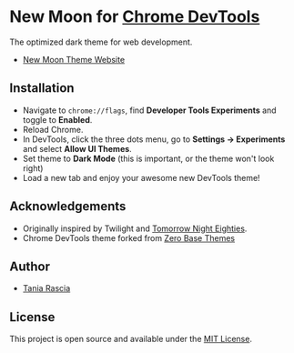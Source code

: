 # New Moon for [Chrome DevTools](https://chrome.google.com/webstore/detail/devtools-theme-new-moon/lndddploiofhfpdcoclegenegblkhlfk?hl=en)

The optimized dark theme for web development.

- [New Moon Theme Website](https://taniarascia.github.io/new-moon)

## Installation

- Navigate to `chrome://flags`, find **Developer Tools Experiments** and toggle to **Enabled**.
- Reload Chrome.
- In DevTools, click the three dots menu, go to **Settings -> Experiments** and select **Allow UI Themes**.
- Set theme to **Dark Mode** (this is important, or the theme won't look right)
- Load a new tab and enjoy your awesome new DevTools theme!

## Acknowledgements

- Originally inspired by Twilight and [Tomorrow Night Eighties](https://github.com/chriskempson/tomorrow-theme).
- Chrome DevTools theme forked from [Zero Base Themes](https://github.com/mauricecruz/zero-base-themes)

## Author

- [Tania Rascia](https://www.taniarascia.com)

## License

This project is open source and available under the [MIT License](LICENSE).
